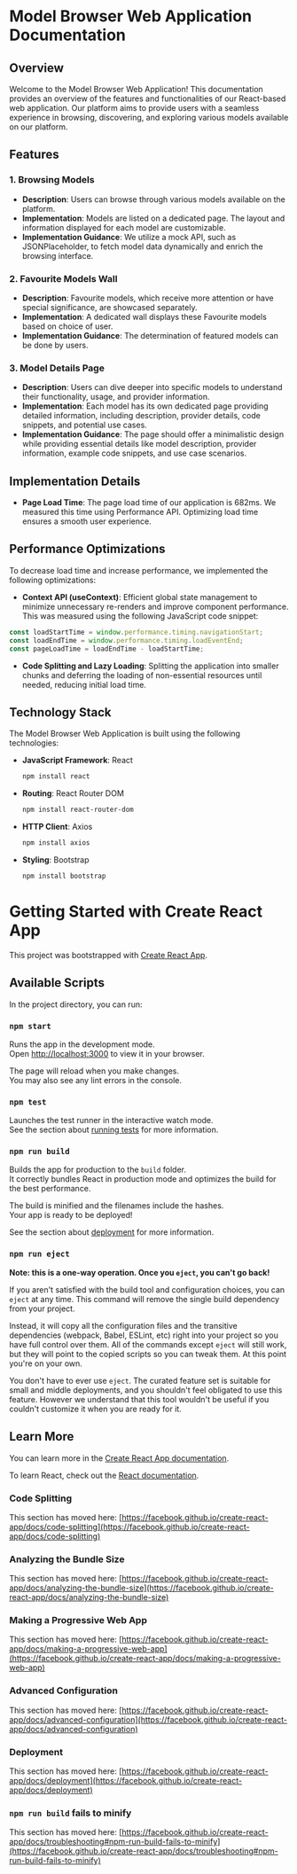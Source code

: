 # Model Browser Web Application Documentation

## Overview

Welcome to the Model Browser Web Application! This documentation provides an overview of the features and functionalities of our React-based web application. Our platform aims to provide users with a seamless experience in browsing, discovering, and exploring various models available on our platform.

## Features

### 1. Browsing Models

- **Description**: Users can browse through various models available on the platform.
- **Implementation**: Models are listed on a dedicated page. The layout and information displayed for each model are customizable.
- **Implementation Guidance**: We utilize a mock API, such as JSONPlaceholder, to fetch model data dynamically and enrich the browsing interface.

### 2. Favourite Models Wall

- **Description**: Favourite models, which receive more attention or have special significance, are showcased separately.
- **Implementation**: A dedicated wall displays these Favourite models based on choice of user.
- **Implementation Guidance**: The determination of featured models can be done by users.

### 3. Model Details Page

- **Description**: Users can dive deeper into specific models to understand their functionality, usage, and provider information.
- **Implementation**: Each model has its own dedicated page providing detailed information, including description, provider details, code snippets, and potential use cases.
- **Implementation Guidance**: The page should offer a minimalistic design while providing essential details like model description, provider information, example code snippets, and use case scenarios.

## Implementation Details

- **Page Load Time**: The page load time of our application is 682ms. We measured this time using Performance API. Optimizing load time ensures a smooth user experience.

## Performance Optimizations

To decrease load time and increase performance, we implemented the following optimizations:

- **Context API (useContext)**: Efficient global state management to minimize unnecessary re-renders and improve component performance.
 This was measured using the following JavaScript code snippet:

```javascript
const loadStartTime = window.performance.timing.navigationStart;
const loadEndTime = window.performance.timing.loadEventEnd;
const pageLoadTime = loadEndTime - loadStartTime;
```

- **Code Splitting and Lazy Loading**: Splitting the application into smaller chunks and deferring the loading of non-essential resources until needed, reducing initial load time.

## Technology Stack

The Model Browser Web Application is built using the following technologies:

- **JavaScript Framework**: React
  ```bash
  npm install react
- **Routing**: React Router DOM
  ```bash
  npm install react-router-dom

- **HTTP Client**: Axios
  ```bash
  npm install axios

- **Styling**: Bootstrap
  ```bash
  npm install bootstrap
  
# Getting Started with Create React App

This project was bootstrapped with [Create React App](https://github.com/facebook/create-react-app).

## Available Scripts

In the project directory, you can run:

### `npm start`

Runs the app in the development mode.\
Open [http://localhost:3000](http://localhost:3000) to view it in your browser.

The page will reload when you make changes.\
You may also see any lint errors in the console.

### `npm test`

Launches the test runner in the interactive watch mode.\
See the section about [running tests](https://facebook.github.io/create-react-app/docs/running-tests) for more information.

### `npm run build`

Builds the app for production to the `build` folder.\
It correctly bundles React in production mode and optimizes the build for the best performance.

The build is minified and the filenames include the hashes.\
Your app is ready to be deployed!

See the section about [deployment](https://facebook.github.io/create-react-app/docs/deployment) for more information.

### `npm run eject`

**Note: this is a one-way operation. Once you `eject`, you can't go back!**

If you aren't satisfied with the build tool and configuration choices, you can `eject` at any time. This command will remove the single build dependency from your project.

Instead, it will copy all the configuration files and the transitive dependencies (webpack, Babel, ESLint, etc) right into your project so you have full control over them. All of the commands except `eject` will still work, but they will point to the copied scripts so you can tweak them. At this point you're on your own.

You don't have to ever use `eject`. The curated feature set is suitable for small and middle deployments, and you shouldn't feel obligated to use this feature. However we understand that this tool wouldn't be useful if you couldn't customize it when you are ready for it.

## Learn More

You can learn more in the [Create React App documentation](https://facebook.github.io/create-react-app/docs/getting-started).

To learn React, check out the [React documentation](https://reactjs.org/).

### Code Splitting

This section has moved here: [https://facebook.github.io/create-react-app/docs/code-splitting](https://facebook.github.io/create-react-app/docs/code-splitting)

### Analyzing the Bundle Size

This section has moved here: [https://facebook.github.io/create-react-app/docs/analyzing-the-bundle-size](https://facebook.github.io/create-react-app/docs/analyzing-the-bundle-size)

### Making a Progressive Web App

This section has moved here: [https://facebook.github.io/create-react-app/docs/making-a-progressive-web-app](https://facebook.github.io/create-react-app/docs/making-a-progressive-web-app)

### Advanced Configuration

This section has moved here: [https://facebook.github.io/create-react-app/docs/advanced-configuration](https://facebook.github.io/create-react-app/docs/advanced-configuration)

### Deployment

This section has moved here: [https://facebook.github.io/create-react-app/docs/deployment](https://facebook.github.io/create-react-app/docs/deployment)

### `npm run build` fails to minify

This section has moved here: [https://facebook.github.io/create-react-app/docs/troubleshooting#npm-run-build-fails-to-minify](https://facebook.github.io/create-react-app/docs/troubleshooting#npm-run-build-fails-to-minify)
